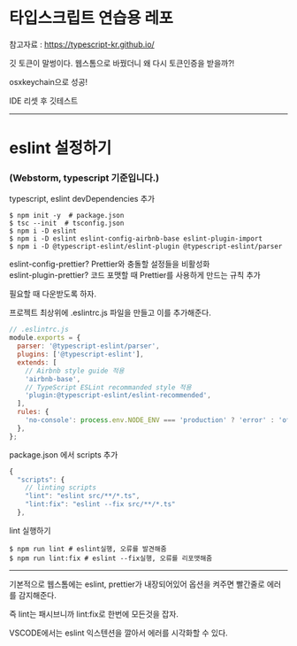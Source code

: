 # 타입스크립트 연습용 레포

참고자료 : https://typescript-kr.github.io/

깃 토큰이 말썽이다. 웹스톰으로 바꿨더니 왜 다시 토큰인증을 받을까?!

osxkeychain으로 성공!

IDE 리셋 후 깃테스트

<hr>

# eslint 설정하기
### (Webstorm, typescript 기준입니다.)

typescript, eslint devDependencies 추가

```shell
$ npm init -y  # package.json
$ tsc --init  # tsconfig.json
$ npm i -D eslint
$ npm i -D eslint eslint-config-airbnb-base eslint-plugin-import
$ npm i -D @typescript-eslint/eslint-plugin @typescript-eslint/parser
```

eslint-config-prettier? Prettier와 충돌할 설정들을 비활성화 <br>
eslint-plugin-prettier? 코드 포맷할 때 Prettier를 사용하게 만드는 규칙 추가 <br>

필요할 때 다운받도록 하자.

프로젝트 최상위에 .eslintrc.js 파일을 만들고 이를 추가해준다.
```js
// .eslintrc.js
module.exports = {
  parser: '@typescript-eslint/parser',
  plugins: ['@typescript-eslint'],
  extends: [
    // Airbnb style guide 적용
    'airbnb-base',
    // TypeScript ESLint recommanded style 적용
    'plugin:@typescript-eslint/eslint-recommended',
  ],
  rules: {
    'no-console': process.env.NODE_ENV === 'production' ? 'error' : 'off',
  },
};

```

package.json 에서 scripts 추가
```js
{
  "scripts": {
    // linting scripts
    "lint": "eslint src/**/*.ts",
    "lint:fix": "eslint --fix src/**/*.ts"
  },
```

lint 실행하기
```shell
$ npm run lint # eslint실행, 오류를 발견해줌
$ npm run lint:fix # eslint --fix실행, 오류를 리포맷해줌
```

<hr>

기본적으로 웹스톰에는 eslint, prettier가 내장되어있어 옵션을 켜주면 빨간줄로 에러를 감지해준다.

즉 lint는 패시브니까 lint:fix로 한번에 모든것을 잡자.

VSCODE에서는 eslint 익스텐션을 깔아서 에러를 시각화할 수 있다.
